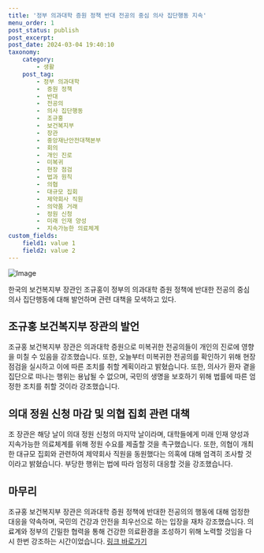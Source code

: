 ```yaml
---
title: '정부 의과대학 증원 정책 반대 전공의 중심 의사 집단행동 지속'
menu_order: 1
post_status: publish
post_excerpt: 
post_date: 2024-03-04 19:40:10
taxonomy:
    category:
        - 생활
    post_tag:
        - 정부 의과대학
        -  증원 정책
        -  반대
        -  전공의
        -  의사 집단행동
        -  조규홍
        -  보건복지부
        -  장관
        -  중앙재난안전대책본부
        -  회의
        -  개인 진로
        -  미복귀
        -  현장 점검
        -  법과 원칙
        -  의협
        -  대규모 집회
        -  제약회사 직원
        -  의약품 거래
        -  정원 신청
        -  미래 인재 양성
        -  지속가능한 의료체계
custom_fields:
    field1: value 1
    field2: value 2
---
```


![Image](https://imgnews.pstatic.net/image/374/2024/03/04/0000372865_001_20240304083801387.jpg?type=w647)

한국의 보건복지부 장관인 조규홍이 정부의 의과대학 증원 정책에 반대한 전공의 중심 의사 집단행동에 대해 발언하며 관련 대책을 모색하고 있다. 
## 조규홍 보건복지부 장관의 발언
조규홍 보건복지부 장관은 의과대학 증원으로 미복귀한 전공의들이 개인의 진로에 영향을 미칠 수 있음을 강조했습니다. 또한, 오늘부터 미복귀한 전공의를 확인하기 위해 현장 점검을 실시하고 이에 따른 조치를 취할 계획이라고 밝혔습니다. 또한, 의사가 환자 곁을 집단으로 떠나는 행위는 용납될 수 없으며, 국민의 생명을 보호하기 위해 법률에 따른 엄정한 조치를 취할 것이라 강조했습니다.
## 의대 정원 신청 마감 및 의협 집회 관련 대책
조 장관은 해당 날이 의대 정원 신청의 마지막 날이라며, 대학들에게 미래 인재 양성과 지속가능한 의료체계를 위해 정원 수요를 제출할 것을 촉구했습니다. 또한, 의협이 개최한 대규모 집회와 관련하여 제약회사 직원을 동원했다는 의혹에 대해 엄격히 조사할 것이라고 밝혔습니다. 부당한 행위는 법에 따라 엄정히 대응할 것을 강조했습니다.
## 마무리
조규홍 보건복지부 장관은 의과대학 증원 정책에 반대한 전공의의 행동에 대해 엄정한 대응을 약속하며, 국민의 건강과 안전을 최우선으로 하는 입장을 재차 강조했습니다. 의료계와 정부의 긴밀한 협력을 통해 건강한 의료환경을 조성하기 위해 노력할 것임을 다시 한번 강조하는 시간이었습니다.
[링크 바로가기](https://url.kr/9pghjn)
